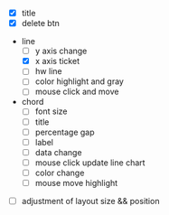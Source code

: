 - [x] title
- [x] delete btn 
- line
  - [ ] y axis change
  - [x] x axis ticket
  - [ ] hw line
  - [ ] color highlight and gray
  - [ ] mouse click and move
- chord
  - [ ] font size
  - [ ] title
  - [ ] percentage gap
  - [ ] label
  - [ ] data change
  - [ ] mouse click update line chart
  - [ ] color change
  - [ ] mouse move highlight
- [ ] adjustment of layout size && position
